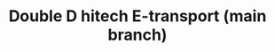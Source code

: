 ---
title: "Double D hitech E-transport (main branch)"
url: /quezon-city/double-d-hitech-e-transport-main-branch/
shop: shop
---